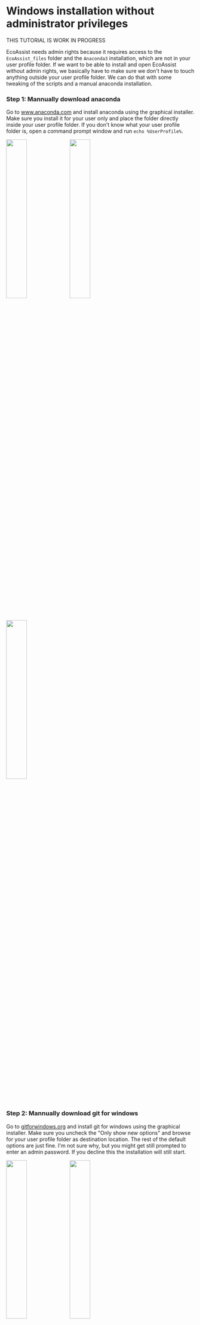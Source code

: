 # Windows installation without administrator privileges

THIS TUTORIAL IS WORK IN PROGRESS

EcoAssist needs admin rights because it requires access to the `EcoAssist_files` folder and the `Anaconda3` installation, which are not in your user profile folder. If we want to be able to install and open EcoAssist without admin rights, we basically have to make sure we don't have to touch anything outside your user profile folder. We can do that with some tweaking of the scripts and a manual anaconda installation.

### Step 1: Mannually download anaconda
Go to www.anaconda.com and install anaconda using the graphical installer. Make sure you install it for your user only and place the folder directly inside your user profile folder. If you don't know what your user profile folder is, open a command prompt window and run `echo %UserProfile%`.

<p float="center">
  <img src="https://github.com/PetervanLunteren/EcoAssist/blob/main/imgs/Install_anaconda_1.png" width=33% height="auto" />
  <img src="https://github.com/PetervanLunteren/EcoAssist/blob/main/imgs/Install_anaconda_2.png" width=33% height="auto" />
  <img src="https://github.com/PetervanLunteren/EcoAssist/blob/main/imgs/Install_anaconda_3.png" width=33% height="auto" /> 
</p>

### Step 2: Mannually download git for windows
Go to [gitforwindows.org](https://gitforwindows.org/) and install git for windows using the graphical installer. Make sure you uncheck the "Only show new options" and browse for your user profile folder as destination location. The rest of the default options are just fine. I'm not sure why, but you might get still prompted to enter an admin password. If you decline this the installation will still start. 

<p float="center">
  <img src="https://github.com/PetervanLunteren/EcoAssist/blob/main/imgs/Install_git_1.png" width=33% height="auto" />
  <img src="https://github.com/PetervanLunteren/EcoAssist/blob/main/imgs/Install_git_2.png" width=33% height="auto" />
</p>

### Step 3: Adjust install script
* Download [this file](https://PetervanLunteren.github.io/EcoAssist/Windows_install_EcoAssist.bat) and open it in a text editor (notepad is fine).
* Delete this code

  ```batch
  @REM # set admin rights if not already in use (thanks user399109)
  @REM check for permissions
  >nul 2>&1 "%SYSTEMROOT%\system32\cacls.exe" "%SYSTEMROOT%\system32\config\system"
  @REM if error flag set, we do not have admin
  if '%errorlevel%' NEQ '0' (
      echo Requesting administrative privileges...
      goto UACPrompt
  ) else ( goto gotAdmin )

  :UACPrompt
      echo Set UAC = CreateObject^("Shell.Application"^) > "%temp%\getadmin.vbs"
      set params = %*:"=""
      echo UAC.ShellExecute "cmd.exe", "/c %~s0 %params%", "", "runas", 1 >> "%temp%\getadmin.vbs"

      "%temp%\getadmin.vbs"
      del "%temp%\getadmin.vbs"
      exit /B

  :gotAdmin
      pushd "%CD%"
      CD /D "%~dp0"
  ```

* Change `set LOCATION_ECOASSIST_FILES=%ProgramFiles%\EcoAssist_files` into `set LOCATION_ECOASSIST_FILES=%UserProfile%\EcoAssist_files`
* Change this code
  ```batch
  git --version && set git_installed_1="Yes" || set git_installed_1="No"
  git --version && git --version | wtee -a "%LOG_FILE%" || echo "git --version (1) failed." | wtee -a "%LOG_FILE%"
  echo Is git installed ^(1^)^? !git_installed_1! | wtee -a "%LOG_FILE%"
  if !git_installed_1!=="No" (
      echo "Git might be installed but not functioning. Searching for git.exe now.... This may take some time." | wtee -a "%LOG_FILE%"
      set LOCATION_GIT_INSTALLS_1="%LOCATION_ECOASSIST_FILES%\list_with_git_installations_1.txt"
      if exist !LOCATION_GIT_INSTALLS_1! del !LOCATION_GIT_INSTALLS_1!
      cd \ || ( echo "Could not change directory to C:\. Command could not be run. Installation was terminated. Please send an email to contact@pvanlunteren.com for assistance. Press any key to close this window." | wtee -a "%LOG_FILE%" & PAUSE>nul & EXIT )
      dir /b/s git.exe | find /I "\cmd\git.exe" >> !LOCATION_GIT_INSTALLS_1!
      cd "%LOCATION_ECOASSIST_FILES%" || ( echo "Could not change directory to EcoAssist_files. Command could not be run. Installation was terminated. Please send an email to contact@pvanlunteren.com for assistance. Press any key to close this window." | wtee -a "%LOG_FILE%" & PAUSE>nul & EXIT )
      for /F "tokens=*" %%A in ('type !LOCATION_GIT_INSTALLS_1!') do (
          set str=%%A
          @REM # remove the file part of path so that it is a directory
          set str=!str:git.exe=!
          echo Found path to git here: !str!
          set PATH=!PATH!;!str!
          echo "Added !str! to PATH!" | wtee -a "%LOG_FILE%"
          echo !PATH! | wtee -a "%LOG_FILE%"
          )
      @REM # check if git now works
      git --version && set git_installed_2="Yes" || set git_installed_2="No"
      git --version && git --version | wtee -a "%LOG_FILE%" || echo "git --version (2) failed." | wtee -a "%LOG_FILE%"
      echo Is git installed (^2^)^? !git_installed_2! | wtee -a "%LOG_FILE%"
      if !git_installed_2!=="No" (
          echo Installing git for windows | wtee -a "%LOG_FILE%"
          @REM # download git version for 32 or 64 bit OS
          if %OS%==32BIT (
              echo Operating system is 32bit | wtee -a "%LOG_FILE%"
              echo Downloading git for windows now | wtee -a "%LOG_FILE%"
              curl -OL https://github.com/git-for-windows/git/releases/download/v2.38.0.windows.1/Git-2.38.0-32-bit.exe
              Git-2.38.0-32-bit.exe
              if exist Git-2.38.0-32-bit.exe del Git-2.38.0-32-bit.exe
          )
          if %OS%==64BIT (
              echo Operating system is 64bit | wtee -a "%LOG_FILE%"
              echo Downloading git for windows now | wtee -a "%LOG_FILE%"
              curl -OL https://github.com/git-for-windows/git/releases/download/v2.38.0.windows.1/Git-2.38.0-64-bit.exe
              Git-2.38.0-64-bit.exe
              if exist Git-2.38.0-64-bit.exe del Git-2.38.0-64-bit.exe
          )
          set PATH=!PATH!;"%ProgramFiles%\Git\cmd"
          set PATH=!PATH!;"%ProgramFiles(84x)%\Git\cmd"
          set PATH=!PATH!;"C:\ProgramData\Git\cmd"
          set PATH=!PATH!;"%UserProfile%\Git\cmd"
          set PATH=!PATH!;"C:\Users\Git\cmd"
          set PATH=!PATH!;"C:\Users\All Users\Git\cmd"
          set PATH=!PATH!;"%SystemRoot%\Git\cmd"
          echo !PATH! | wtee -a "%LOG_FILE%"
          @REM # check if git now works
          git --version && set git_installed_3="Yes" || set git_installed_3="No"
          git --version && git --version | wtee -a "%LOG_FILE%" || echo "git --version (3) failed." | wtee -a "%LOG_FILE%"
          echo Is git installed (^3^)^? !git_installed_3! | wtee -a "%LOG_FILE%"
          if !git_installed_3!=="No" (
              echo "Git is installed but not functioning yet. Searching again for git.exe.... This may take some time." | wtee -a "%LOG_FILE%"
              set LOCATION_GIT_INSTALLS_2="%LOCATION_ECOASSIST_FILES%\list_with_git_installations_2.txt"
              if exist !LOCATION_GIT_INSTALLS_2! del !LOCATION_GIT_INSTALLS_2!
              cd \ || ( echo "Could not change directory to C:\. Command could not be run. Installation was terminated. Please send an email to contact@pvanlunteren.com for assistance. Press any key to close this window." | wtee -a "%LOG_FILE%" & PAUSE>nul & EXIT )
              dir /b/s git.exe | find /I "\cmd\git.exe" >> !LOCATION_GIT_INSTALLS_2!
                cd "%LOCATION_ECOASSIST_FILES%" || ( echo "Could not change directory to EcoAssist_files. Command could not be run. Installation was terminated. Please send an email to contact@pvanlunteren.com for assistance. Press any key to close this window." | wtee -a "%LOG_FILE%" & PAUSE>nul & EXIT )
              for /F "tokens=*" %%A in ('type !LOCATION_GIT_INSTALLS_2!') do (
                  set str=%%A
                  @REM # remove the file part of path so that it is a directory
                  set str=!str:git.exe=!
                  echo Found path to git here: !str!
                  set PATH=!PATH!;!str!
                  echo "Added !str! to PATH!" | wtee -a "%LOG_FILE%"
                  echo !PATH! | wtee -a "%LOG_FILE%"
                  )
              @REM # check if git now works
              git --version && set git_installed_4="Yes" || set git_installed_4="No"
              git --version && git --version | wtee -a "%LOG_FILE%" || echo "git --version (4) failed." | wtee -a "%LOG_FILE%"
              echo Is git installed (^4^)^? !git_installed_4! | wtee -a "%LOG_FILE%"
              if !git_installed_4!=="No" (
                  echo "The installation of git did not succeed. Please install git manually (https://gitforwindows.org/). Try to install EcoAssist again if git is installed." | wtee -a "%LOG_FILE%"
                  PAUSE>nul
                  EXIT
              ) else (
                  echo Git is working after being downloaded, installed and searched for. | wtee -a "%LOG_FILE%"
              )
          ) else (
              echo Git is working after installation. | wtee -a "%LOG_FILE%"
          )
      ) else (
          echo "There was an installation of git found which is working. Proceeding with rest of script." | wtee -a "%LOG_FILE%"
      )
  ) else (
      echo "Git is already installed and functioning. Proceeding with rest of the script." | wtee -a "%LOG_FILE%"
  )
```


### Step 3
